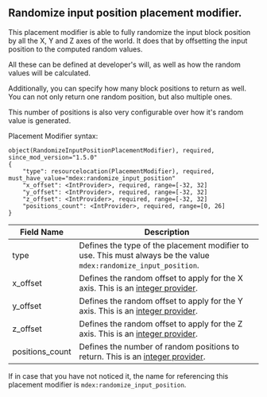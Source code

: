 

## Randomize input position placement modifier.

This placement modifier is able to fully randomize the input block position by all the X, Y and Z axes of the world.
It does that by offsetting the input position to the computed random values.

All these can be defined at developer's will, as well as how the random values will be calculated.

Additionally, you can specify how many block positions to return as well. 
You can not only return one random position, but also multiple ones.

This number of positions is also very configurable over how it's random value is generated.


Placement Modifier syntax:

~~~
object(RandomizeInputPositionPlacementModifier), required, since_mod_version="1.5.0"
{
	"type": resourcelocation(PlacementModifier), required, must_have_value="mdex:randomize_input_position"
	"x_offset": <IntProvider>, required, range=[-32, 32]
	"y_offset": <IntProvider>, required, range=[-32, 32]
	"z_offset": <IntProvider>, required, range=[-32, 32]
	"positions_count": <IntProvider>, required, range=[0, 26]
}
~~~


| Field Name             | Description                                                                                                                                                                         |
|-----------------------|----------------------------------------------------------------------------------------------------------------------------------------------|
| type                      | Defines the type of the placement modifier to use. This must always be the value `mdex:randomize_input_position`. |
| x_offset               | Defines the random offset to apply for the X axis. This is an [integer provider](https://minecraft.wiki/w/Template:Nbt_inherit/int_provider/template). |
| y_offset               | Defines the random offset to apply for the Y axis. This is an [integer provider](https://minecraft.wiki/w/Template:Nbt_inherit/int_provider/template). |
| z_offset               | Defines the random offset to apply for the Z axis. This is an [integer provider](https://minecraft.wiki/w/Template:Nbt_inherit/int_provider/template). |
| positions_count    | Defines the number of random positions to return. This is an [integer provider](https://minecraft.wiki/w/Template:Nbt_inherit/int_provider/template). |


If in case that you have not noticed it, the name for referencing this placement modifier is `mdex:randomize_input_position`.